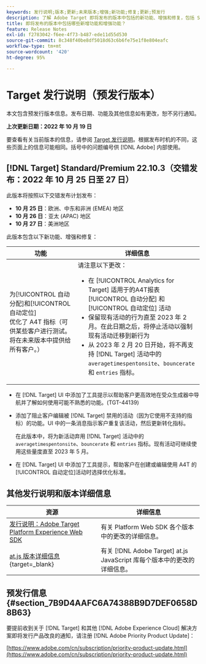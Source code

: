 ```yaml
---
keywords: 发行说明;版本;更新;未来版本;增强;新功能;修复;更新;预发行
description: 了解 Adobe Target 即将发布的版本中包括的新功能、增强和修复，包括 SDK、API 和 JavaScript 库。
title: 即将发布的版本中包括哪些新增功能和增强功能？
feature: Release Notes
exl-id: f2783042-f6ee-4f73-b487-ede11d55d530
source-git-commit: 8c348f40be8df5018d63c6b6fe75e1f8e804eafc
workflow-type: tm+mt
source-wordcount: '420'
ht-degree: 95%

---
```


# Target 发行说明（预发行版本）

本文包含预发行版本信息。发布日期、功能及其他信息如有更改，恕不另行通知。

**上次更新日期：2022 年 10 月 19 日**

要查看有关当前版本的信息，请参阅 [Target 发行说明](release-notes.md)。根据发布时机的不同，这些页面上的信息可能相同。括号中的问题编号供 [!DNL Adobe] 内部使用。

## [!DNL Target] Standard/Premium 22.10.3（交错发布：2022 年 10 月 25 日至 27 日）

此版本将按照以下交错发布计划发布：

* **10 月 25 日**：欧洲、中东和非洲 (EMEA) 地区
* **10 月 26 日**：亚太 (APAC) 地区
* **10 月 27 日**：美洲地区

此版本包含以下新功能、增强和修复：

| 功能 | 详细信息 |
| --- | --- |
| 为[!UICONTROL 自动分配]和[!UICONTROL 自动定位]<br>优化了 A4T 指标（可供某些客户进行测试。将在未来版本中提供给所有客户。） | 请注意以下更改：<ul><li>在 [!UICONTROL Analytics for Target] 适用于的A4T报表 [!UICONTROL 自动分配] 和 [!UICONTROL 自动定位] 活动</li><li>保留现有活动的行为直至 2023 年 2 月。在此日期之后，将停止活动以强制现有活动迁移到新行为</li><li>从 2023 年 2 月 20 日开始，将不再支持 [!DNL Target] 活动中的 `averagetimespentonsite`、`bouncerate` 和 `entries` 指标。</li></ul> |

* 在 [!DNL Target] UI 中添加了工具提示以帮助客户更高效地在受众生成器中导航并了解如何使用可能不熟悉的功能。(TGT-44139)
* 添加了阻止客户编辑被 [!DNL Target] 禁用的活动（因为它使用不支持的指标）的功能。UI 中的一条消息指示客户重复该活动，然后更新转化指标。

   在此版本中，将为新活动弃用 [!DNL Target] 活动中的 `averagetimespentonsite`、`bouncerate` 和 `entries` 指标。现有活动可继续使用这些量度直至 2023 年 5 月。

* 在 [!DNL Target] UI 中添加了工具提示，帮助客户在创建或编辑使用 A4T 的[!UICONTROL 自动定位]活动时选择优化标准。

## 其他发行说明和版本详细信息

| 资源 | 详细信息 |
|--- |--- |
| [发行说明：Adobe Target Platform Experience Web SDK](https://experienceleague.adobe.com/docs/experience-platform/edge/release-notes.html?lang=zh-Hans) | 有关 Platform Web SDK 各个版本中的更改的详细信息。 |
| [at.js 版本详细信息](https://developer.adobe.com/target/implement/client-side/atjs/target-atjs-versions/){target=_blank} | 有关 [!DNL Adobe Target] at.js JavaScript 库每个版本中的更改的详细信息。 |


## 预发行信息 {#section_7B9D4AAFC6A74388B9D7DEF0658D8B63}

要提前收到关于 [!DNL Target] 和其他 [!DNL Adobe Experience Cloud] 解决方案即将发行产品改良的通知，请注册 [!DNL Adobe Priority Product Update]：

[https://www.adobe.com/cn/subscription/priority-product-update.html](https://www.adobe.com/cn/subscription/priority-product-update.html)
